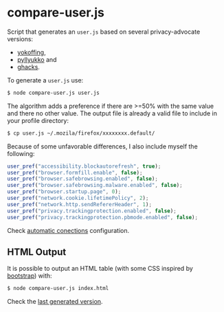 # compare-user.js

Script that generates an `user.js` based on several privacy-advocate versions:

- [yokoffing](https://github.com/yokoffing/Better-Fox),
- [pyllyukko](https://github.com/pyllyukko/user.js) and
- [ghacks](https://github.com/ghacksuserjs/ghacks-user.js).

To generate a `user.js` use:

```sh
$ node compare-user.js user.js
```

The algorithm adds a preference if there are >=50% with the same value and
there no other value. The output file is already a valid file to include in
your profile directory:

```sh
$ cp user.js ~/.mozila/firefox/xxxxxxxx.default/
```

Because of some unfavorable differences, I also include myself the following:

```js
user_pref("accessibility.blockautorefresh", true);
user_pref("browser.formfill.enable", false);
user_pref("browser.safebrowsing.enabled", false);
user_pref("browser.safebrowsing.malware.enabled", false);
user_pref("browser.startup.page", 0);
user_pref("network.cookie.lifetimePolicy", 2);
user_pref("network.http.sendRefererHeader", 1);
user_pref("privacy.trackingprotection.enabled", false);
user_pref("privacy.trackingprotection.pbmode.enabled", false);
```

Check [automatic conections](https://wiki.debian.org/Firefox#Automatic_connections) configuration.

## HTML Output

It is possible to output an HTML table (with some CSS inspired by [bootstrap])
with:

```sh
$ node compare-user.js index.html
```

Check the [last generated version].

[bootstrap]: https://github.com/twbs/bootstrap/blob/81df608a40bf0629a1dc08e584849bb1e43e0b7a/dist/css/bootstrap.css
[last generated version]: https://jm42.github.io/compare-user.js/

